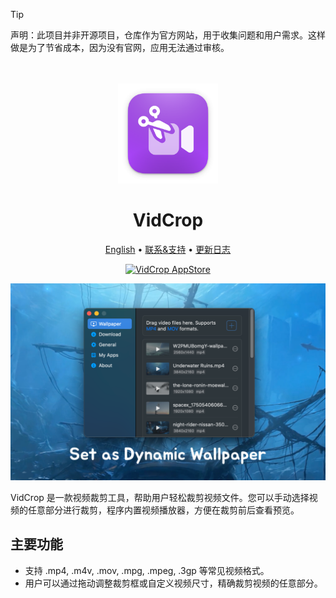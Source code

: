 <!--idoc:ignore:start-->
> [!TIP]
> 声明：此项目并非开源项目，仓库作为官方网站，用于收集问题和用户需求。这样做是为了节省成本，因为没有官网，应用无法通过审核。
<!--idoc:ignore:end-->

<div align="center">
  <br />
  <br />
  <img src="./assets/logo.png" width="160" height="160">
  <h1>
    VidCrop
  </h1>
  <!--rehype:style=border: 0;-->
  <p>
    <a href="./README.md">English</a> • 
    <a target="_blank" href="https://github.com/jaywcjlove/vidcrop/issues/new?template=bug_report_cn.yml">联系&支持</a> • 
    <a href="./CHANGELOG.zh.md">更新日志</a>
  </p>
  <p>
    <a target="_blank" href="https://apps.apple.com/app/VidCrop/6747587746" title="VidCrop for macOS">
      <img alt="VidCrop AppStore" src="https://jaywcjlove.github.io/sb/download/macos.svg" height="51">
    </a>
  </p>
</div>

![](./assets/screenshots-1.png)

VidCrop 是一款视频裁剪工具，帮助用户轻松裁剪视频文件。您可以手动选择视频的任意部分进行裁剪，程序内置视频播放器，方便在裁剪前后查看预览。

## 主要功能

- 支持 .mp4, .m4v, .mov, .mpg, .mpeg, .3gp 等常见视频格式。
- 用户可以通过拖动调整裁剪框或自定义视频尺寸，精确裁剪视频的任意部分。

<!--idoc:config:
title: VidCrop
keywords: 视频裁剪, 视频编辑, 视频处理, 裁剪工具, 视频预览, 视频格式支持, 视频剪切, .mp4, .m4v, .mov, .mpeg, .3gp, 剪辑, 视频工具, 视频大小调整
description: 一款视频裁剪工具，帮助用户轻松裁剪视频文件
-->